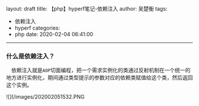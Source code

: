 layout: draft
title: 【php】hyperf笔记-依赖注入
author: 吴楚衡
tags:
  - 依赖注入
  - hyperf
categories:
  - php
date: 2020-02-04 06:41:00
---
### 什么是依赖注入？
&emsp;依赖注入就是`AOP`切面编程，把一个需求实例化的类通过反射机制在一个统一的地方进行实例化，期间通过类型提示的参数对应的依赖类赋值给这个类，然后返回这个实例。
<div style="display:none">
  

``` mermaid
classDiagram
class 容器
class 实例{
    <<instance>>
    - $userInfo : object App\User
}
class Dependence{
    <<config>>
    // 类型提示对应要注入的类
    ...
    'App\UserInterface' => 'App\User' 
    ...
}
class UserInfo{
    <<class>>
}
class User{
    <<class>>
    - $userInfo: Object 
    + __construct(App\UserInterface::class $userInfo) : void
}
容器 --> 实例: 5返回实例
实例 --> 容器:1
容器 <-- User : 2 User类载入容器
Dependence --|> 容器 : 3 查看UserInterface对应的注入类
容器 <|-- UserInfo : 4 根据依赖关系注入
```
</div>
![](/images/202002051532.PNG
<!--more->
官方的`Di`解释是:即“依赖注入”：组件之间依赖关系由容器在运行期决定,由容器动态的将来依赖关系注入到对象之中。  
&emsp;由于实例都是统一从容器中获取，使得只要修改类型提示关联的类就能全局生效，或者类的单例使用。